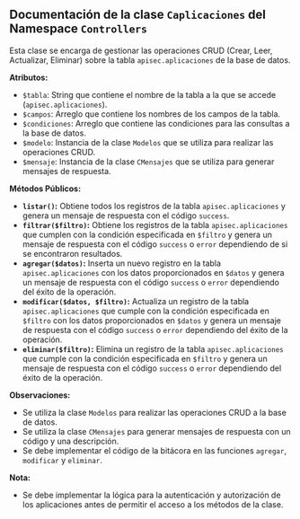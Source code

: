 ## Documentación de la clase `Caplicaciones` del Namespace `Controllers`

Esta clase se encarga de gestionar las operaciones CRUD (Crear, Leer, Actualizar, Eliminar) sobre la tabla `apisec.aplicaciones` de la base de datos.

**Atributos:**

* `$tabla`: String que contiene el nombre de la tabla a la que se accede (`apisec.aplicaciones`).
* `$campos`: Arreglo que contiene los nombres de los campos de la tabla.
* `$condiciones`: Arreglo que contiene las condiciones para las consultas a la base de datos.
* `$modelo`: Instancia de la clase `Modelos` que se utiliza para realizar las operaciones CRUD.
* `$mensaje`: Instancia de la clase `CMensajes` que se utiliza para generar mensajes de respuesta.

**Métodos Públicos:**

* **`listar()`:** Obtiene todos los registros de la tabla `apisec.aplicaciones` y genera un mensaje de respuesta con el código `success`.
* **`filtrar($filtro)`:** Obtiene los registros de la tabla `apisec.aplicaciones` que cumplen con la condición especificada en `$filtro` y genera un mensaje de respuesta con el código `success` o `error` dependiendo de si se encontraron resultados.
* **`agregar($datos)`:** Inserta un nuevo registro en la tabla `apisec.aplicaciones` con los datos proporcionados en `$datos` y genera un mensaje de respuesta con el código `success` o `error` dependiendo del éxito de la operación.
* **`modificar($datos, $filtro)`:** Actualiza un registro de la tabla `apisec.aplicaciones` que cumple con la condición especificada en `$filtro` con los datos proporcionados en `$datos` y genera un mensaje de respuesta con el código `success` o `error` dependiendo del éxito de la operación.
* **`eliminar($filtro)`:** Elimina un registro de la tabla `apisec.aplicaciones` que cumple con la condición especificada en `$filtro` y genera un mensaje de respuesta con el código `success` o `error` dependiendo del éxito de la operación.

**Observaciones:**

* Se utiliza la clase `Modelos` para realizar las operaciones CRUD a la base de datos.
* Se utiliza la clase `CMensajes` para generar mensajes de respuesta con un código y una descripción.
* Se debe implementar el código de la bitácora en las funciones `agregar`, `modificar` y `eliminar`.


**Nota:**

* Se debe implementar la lógica para la autenticación y autorización de los aplicaciones antes de permitir el acceso a los métodos de la clase.
